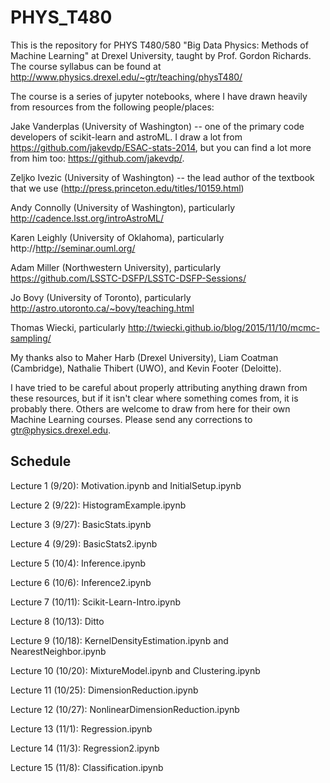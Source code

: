 # PHYS_T480

This is the repository for PHYS T480/580 "Big Data Physics: Methods of Machine Learning" at Drexel University, taught by Prof. Gordon Richards.  The course syllabus can be found at http://www.physics.drexel.edu/~gtr/teaching/physT480/

The course is a series of jupyter notebooks, where I have drawn heavily from resources from the following people/places:

Jake Vanderplas (University of Washington) -- one of the primary code developers of scikit-learn and astroML.  I draw a lot from https://github.com/jakevdp/ESAC-stats-2014, but you can find a lot more from him too: https://github.com/jakevdp/.

Zeljko Ivezic (University of Washington) -- the lead author of the textbook that we use (http://press.princeton.edu/titles/10159.html)

Andy Connolly (University of Washington), particularly http://cadence.lsst.org/introAstroML/

Karen Leighly (University of Oklahoma), particularly http://http://seminar.ouml.org/

Adam Miller (Northwestern University), particularly https://github.com/LSSTC-DSFP/LSSTC-DSFP-Sessions/

Jo Bovy (University of Toronto), particularly http://astro.utoronto.ca/~bovy/teaching.html

Thomas Wiecki, particularly http://twiecki.github.io/blog/2015/11/10/mcmc-sampling/

My thanks also to Maher Harb (Drexel University), Liam Coatman (Cambridge), Nathalie Thibert (UWO), and Kevin Footer (Deloitte).

I have tried to be careful about properly attributing anything drawn from these resources, but if it isn't clear where something comes from, it is probably there.
Others are welcome to draw from here for their own Machine Learning courses.  Please send any corrections to gtr@physics.drexel.edu.

## Schedule

Lecture 1 (9/20): Motivation.ipynb and InitialSetup.ipynb

Lecture 2 (9/22): HistogramExample.ipynb

Lecture 3 (9/27): BasicStats.ipynb

Lecture 4 (9/29): BasicStats2.ipynb

Lecture 5 (10/4): Inference.ipynb

Lecture 6 (10/6): Inference2.ipynb

Lecture 7 (10/11): Scikit-Learn-Intro.ipynb

Lecture 8 (10/13): Ditto

Lecture 9 (10/18): KernelDensityEstimation.ipynb and NearestNeighbor.ipynb

Lecture 10 (10/20): MixtureModel.ipynb and Clustering.ipynb

Lecture 11 (10/25): DimensionReduction.ipynb

Lecture 12 (10/27): NonlinearDimensionReduction.ipynb

Lecture 13 (11/1): Regression.ipynb

Lecture 14 (11/3): Regression2.ipynb

Lecture 15 (11/8): Classification.ipynb

